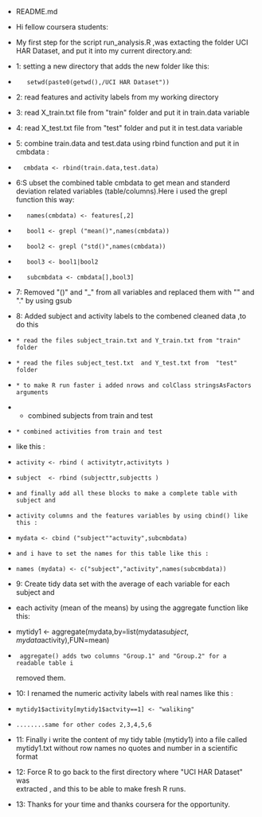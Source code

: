 *  README.md 
*   Hi fellow coursera students:
*  My first step for the script run_analysis.R ,was extacting the folder UCI HAR Dataset, and put it into  my current directory.and:
* 1: setting a new directory that adds the new folder like this:
*        setwd(paste0(getwd(),/UCI HAR Dataset"))

* 2: read features and activity labels from my working directory
* 3: read X_train.txt file from "train" folder and put it in train.data variable
* 4: read X_test.txt  file from "test"  folder and put it in test.data  variable
* 5: combine train.data and test.data using rbind function and put it in cmbdata :
*       cmbdata <- rbind(train.data,test.data)

* 6:S ubset the combined table cmbdata to get mean and standerd deviation related 
    variables (table/columns).Here i used the grepl function this way:
*        names(cmbdata) <- features[,2]

*        bool1 <- grepl ("mean()",names(cmbdata))

*        bool2 <- grepl ("std()",names(cmbdata))

*        bool3 <- bool1|bool2

*        subcmbdata <- cmbdata[],bool3]

* 7: Removed "()" and "_" from all variables and replaced them with "" and "." by 
    using gsub
* 8: Added subject and activity labels to the combened cleaned data ,to do this 
*     * read the files subject_train.txt and Y_train.txt from "train" folder
*     * read the files subject_test.txt  and Y_test.txt from  "test" folder
*     * to make R run faster i added nrows and colClass stringsAsFactors arguments
*    * combined subjects from train and test
*     * combined activities from train and test
*    like this :
*     activity <- rbind ( activitytr,activityts )

*     subject  <- rbind (subjecttr,subjectts )

*     and finally add all these blocks to make a complete table with subject and   
*     activity columns and the features variables by using cbind() like this :
*     mydata <- cbind ("subject""actuvity",subcmbdata)

*     and i have to set the names for this table like this :
*     names (mydata) <- c("subject","activity",names(subcmbdata))
       
* 9: Create tidy data set with the average of each variable for each subject and 
*    each activity (mean of the means) by using the aggregate function like this:
*    mytidy1 <- aggregate(mydata,by=list(mydata$subject,mydata$activity),FUN=mean)

*      aggregate() adds two columns "Group.1" and "Group.2" for a readable table i 
     removed them.
* 10: I renamed the numeric activity labels with real names like this :
*     mytidy1$activity[mytidy1$actvity==1] <- "waliking"
  
*     ........same for other codes 2,3,4,5,6 
* 11: Finally i write the content of my tidy table (mytidy1) into a file called 
      mytidy1.txt without row names no quotes and number in a scientific format
* 12: Force R to go back to the first directory where "UCI HAR Dataset" was   
      extracted , and this to be able to make fresh R runs.
* 13: Thanks for your time and thanks coursera for the opportunity.    
 
      
  
     
    
     
     
    